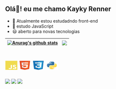 ## Olá👋! eu me chamo Kayky Renner


- 🔭 Atualmente estou estudadndo front-end
- 🌱 estudo JavaScript
- 😃 aberto para novas tecnologias

| <a href="https://github.com/KaykyRenner"><img align="center" src="https://github-readme-stats.vercel.app/api?username=KaykyRenner&show_icons=true&include_all_commits=true&theme=white&hide_border=true" alt="Anurag's github stats" /></a> | <a href="https://github.com/KaykyRenner"><img align="center" src="https://github-readme-stats.vercel.app/api/top-langs/?username=KaykyRenner&layout=compact&theme=white&hide_border=true" /></a> |
| ------------- | ------------- |

##

<div style="display: inline_block"><br>
  <img align="center" alt="Kayky-Js" height="30" width="40" src="https://raw.githubusercontent.com/devicons/devicon/master/icons/javascript/javascript-plain.svg">
  <img align="center" alt="Rafa-HTML" height="30" width="40" src="https://raw.githubusercontent.com/devicons/devicon/master/icons/html5/html5-original.svg">
  <img align="center" alt="Rafa-CSS" height="30" width="40" src="https://raw.githubusercontent.com/devicons/devicon/master/icons/css3/css3-original.svg">
  <img align="center" alt="Rafa-Python" height="30" width="40" src="https://raw.githubusercontent.com/devicons/devicon/master/icons/python/python-original.svg">
</div>

##

<div> 
  <a href="https://www.instagram.com/kayky_renner/" target="_blank"><img src="https://img.shields.io/badge/-Instagram-%23E4405F?style=for-the-badge&logo=instagram&logoColor=white" target="_blank"></a>
  <a href = "mailto:contatorafaballerini@gmail.com"><img src="https://img.shields.io/badge/-Gmail-%23333?style=for-the-badge&logo=gmail&logoColor=white" target="_blank"></a>
  <a href="https://www.linkedin.com/in/rafaella-ballerini-45875016a" target="_blank"><img src="https://img.shields.io/badge/-LinkedIn-%230077B5?style=for-the-badge&logo=linkedin&logoColor=white" target="_blank"></a> 
  
</div>
